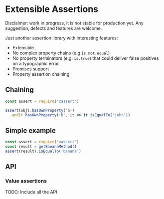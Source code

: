 # Extensible Assertions

Disclaimer: work in progress, it is not stable for production yet. Any suggestion, defects and features are welcome.

Just another assertion library with interesting features:

* Extensible
* No complex property chains (e.g `is.not.equal`)
* No property terminators (e.g. `is.true`) that could deliver false positives on a typographic error.
* Promises support
* Property assertion chaining

## Chaining

```js
const assert = require('xassert')

assert(obj).hasOwnProperty('a')
  .andIt.hasOwnProperty('b', it => it.isEqualTo('john'))
```

## Simple example

```js
const assert = require('xassert')
const result = getBananaMethod()
assert(result).isEqualTo('banana')
```

## API

### Value assertions

TODO: Include all the API
